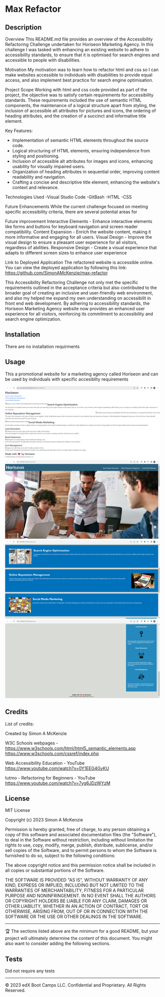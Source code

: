 # Max Refactor

## Description 

Overview
This README.md file provides an overview of the Accessibility Refactoring Challenge undertaken for Horiseon Marketing Agency. In this challenge I was tasked with enhancing an existing website to adhere to accessibility standards, to ensure that it is optimised for search engines and accessible to people with disabilities.

Motivation
My motivation was to learn how to refactor html and css so I can make websites accessible to individuals with disabilities to provide equal access, and also implement best practice for search engine optimisation. 

Project Scope
Working with html and css code provided as part of the project, the objective was to satisfy certain requirements for accessibility standards. These requirements included the use of semantic HTML components, the maintenance of a logical structure apart from styling, the inclusion of accessible alt attributes for pictures and icons, the ordering of heading attributes, and the creation of a succinct and informative title element.


Key Features:
- Implementation of semantic HTML elements throughout the source code.
- Logical structuring of HTML elements, ensuring independence from styling and positioning.
- Inclusion of accessible alt attributes for images and icons, enhancing usability for visually impaired users.
- Organization of heading attributes in sequential order, improving content readability and navigation.
- Crafting a concise and descriptive title element, enhancing the website's context and relevance.

Technologies Used 
-Visual Studio Code
-GitBash
-HTML
-CSS

Future Enhancements
While the current challenge focused on meeting specific accessibility criteria, there are several potential areas for 


Future improvement
Interactive Elements - Enhance interactive elements like forms and buttons for keyboard navigation and screen reader compatibility.
Content Expansion - Enrich the website content, making it more informative and engaging for all users.
Visual Design - Improve the visual design to ensure a pleasant user experience for all visitors, regardless of abilities.
Responsive Design - Create a visual experience that adapts to different screen sizes to enhance user experience

Link to Deployed Application
The refactored website is accessible online. You can view the deployed application by following this link: https://github.com/SimonAMcKenzie/max-refactor


This Accessibility Refactoring Challenge not only met the specific requirements outlined in the acceptance criteria but also contributed to the broader goal of creating an inclusive and user-friendly web environment, and also my helped me expand my own understanding on accessibilit in front end web development. By adhering to accessibility standards, the Horiseon Marketing Agency website now provides an enhanced user experience for all visitors, reinforcing its commitment to accessibility and search engine optimization.


## Installation

There are no installation requirments


## Usage 

This a promotional website for a marketing agency called Horiseon and can be used by individuals with specific accesiblity requirements 

![Max Refactor live site screenshots](Assets/webpage_not_deploying_properly_screenshot.png)
![live server screenshot 1](Assets/webpage_showing_properly_on_live_server_screenshot1.png)
![live server screenshot 2](Assets/webpage_showing_properly_on_live_server_screenshot2.png)
![live server screenshot 3](Assets/webpage_showing_properly_on_live_server_screenshot13.png)






## Credits

List of credits:

Created by Simon A McKenzie

W3C Schools webpages - 
https://www.w3schools.com/html/html5_semantic_elements.asp
https://www.w3schools.com/cssref/index.php

Web Accessibility Education - YouTube  
https://www.youtube.com/watch?v=0Y1EEG4GyKU

tutmo - Refactoring for Beginners - YouTube
https://www.youtube.com/watch?v=7yg6JDzWYzM


## License

MIT License

Copyright (c) 2023 Simon A McKenzie

Permission is hereby granted, free of charge, to any person obtaining a copy
of this software and associated documentation files (the "Software"), to deal
in the Software without restriction, including without limitation the rights
to use, copy, modify, merge, publish, distribute, sublicense, and/or sell
copies of the Software, and to permit persons to whom the Software is
furnished to do so, subject to the following conditions:

The above copyright notice and this permission notice shall be included in all
copies or substantial portions of the Software.

THE SOFTWARE IS PROVIDED "AS IS", WITHOUT WARRANTY OF ANY KIND, EXPRESS OR
IMPLIED, INCLUDING BUT NOT LIMITED TO THE WARRANTIES OF MERCHANTABILITY,
FITNESS FOR A PARTICULAR PURPOSE AND NONINFRINGEMENT. IN NO EVENT SHALL THE
AUTHORS OR COPYRIGHT HOLDERS BE LIABLE FOR ANY CLAIM, DAMAGES OR OTHER
LIABILITY, WHETHER IN AN ACTION OF CONTRACT, TORT OR OTHERWISE, ARISING FROM,
OUT OF OR IN CONNECTION WITH THE SOFTWARE OR THE USE OR OTHER DEALINGS IN THE
SOFTWARE.


---

🏆 The sections listed above are the minimum for a good README, but your project will ultimately determine the content of this document. You might also want to consider adding the following sections.


## Tests

Did not require any tests

---

© 2023 edX Boot Camps LLC. Confidential and Proprietary. All Rights Reserved.
